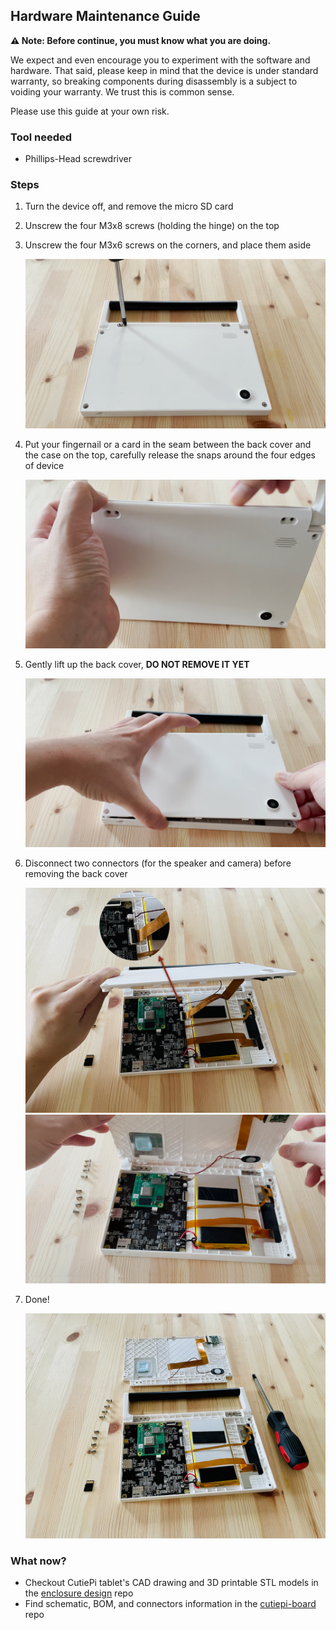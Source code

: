 ## Hardware Maintenance Guide

**⚠️ Note: Before continue, you must know what you are doing.**

We expect and even encourage you to experiment with the software and hardware. 
That said, please keep in mind that the device is under standard warranty, so breaking components during disassembly is a subject to voiding your warranty. We trust this is common sense.

Please use this guide at your own risk.

### Tool needed 

- Phillips-Head screwdriver

### Steps 

1. Turn the device off, and remove the micro SD card 
2. Unscrew the four M3x8 screws (holding the hinge) on the top 
3. Unscrew the four M3x6 screws on the corners, and place them aside

    ![](screenshots/hardware-screwdriver.png)

4. Put your fingernail or a card in the seam between the back cover and the case on the top, carefully release the snaps around the four edges of device

    ![](screenshots/hardware-snap.png)

5. Gently lift up the back cover, **DO NOT REMOVE IT YET**

    ![](screenshots/hardware-lift.png)

6. Disconnect two connectors (for the speaker and camera) before removing the back cover 

    ![](screenshots/hardware-connector.png)
    ![](screenshots/hardware-now-you-can-remove.png)
    
7. Done! 

    ![](screenshots/hardware-disassembly.png)

### What now? 

- Checkout CutiePi tablet's CAD drawing and 3D printable STL models in the [enclosure design](https://github.com/cutiepi-io/cutiepi-enclosure) repo
- Find schematic, BOM, and connectors information in the [cutiepi-board](https://github.com/cutiepi-io/cutiepi-board) repo 
